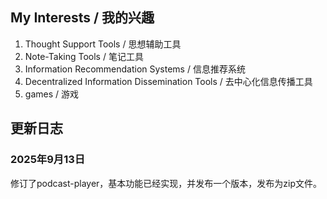 ## My Interests / 我的兴趣
1. Thought Support Tools / 思想辅助工具
2. Note-Taking Tools / 笔记工具
3. Information Recommendation Systems / 信息推荐系统
4. Decentralized Information Dissemination Tools / 去中心化信息传播工具
5. games / 游戏

## 更新日志

### 2025年9月13日
修订了podcast-player，基本功能已经实现，并发布一个版本，发布为zip文件。
<!---
zhuoqilang/zhuoqilang is a ✨ special ✨ repository because its `README.md` (this file) appears on your GitHub profile.
You can click the Preview link to take a look at your changes.
--->
